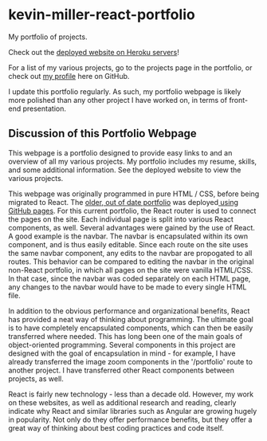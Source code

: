 # kevin-miller-react-portfolio
My portfolio of projects.

<p>Check out the <a href='https://kevin-miller-react-portfolio.herokuapp.com/'>deployed website on Heroku servers</a>!</p>

<p>For a list of my various projects, go to the projects page in the portfolio, or check out <a href='https://github.com/Koldenblue'>my profile</a> here on GitHub.</p>

<p>I update this portfolio regularly. As such, my portfolio webpage is likely more polished than any other project I have worked on, in terms of front-end presentation.</p>

## Discussion of this Portfolio Webpage

<p>This webpage is a portfolio designed to provide easy links to and an overview of all my various projects. My portfolio includes my resume, skills, and some additional information. See the deployed website to view the various projects.</p>

<p>This webpage was originally programmed in pure HTML / CSS, before being migrated to React. The <a href='https://koldenblue.github.io/kevin-miller-portfolio/'>older, out of date portfolio</a> was deployed<a href='https://github.com/Koldenblue/kevin-miller-portfolio'> using GitHub pages</a>. For this current portfolio, the React router is used to connect the pages on the site. Each individual page is split into various React components, as well. Several advantages were gained by the use of React. A good example is the navbar. The navbar is encapsulated within its own component, and is thus easily editable. Since each route on the site uses the same navbar component, any edits to the navbar are propogated to all routes. This behavior can be compared to editing the navbar in the original non-React portfolio, in which all pages on the site were vanilla HTML/CSS. In that case, since the navbar was coded separately on each HTML page, any changes to the navbar would have to be made to every single HTML file.</p>

<p>In addition to the obvious performance and organizational benefits, React has provided a neat way of thinking about programming. The ultimate goal is to have completely encapsulated components, which can then be easily transferred where needed. This has long been one of the main goals of object-oriented programming. Several components in this project are designed with the goal of encapsulation in mind - for example, I have already transferred the image zoom components in the '/portfolio' route to another project. I have transferred other React components between projects, as well.</p>

<p>React is fairly new technology - less than a decade old. However, my work on these websites, as well as additional research and reading, clearly indicate why React and similar libraries such as Angular are growing hugely in popularity. Not only do they offer performance benefits, but they offer a great way of thinking about best coding practices and code itself. </p>
